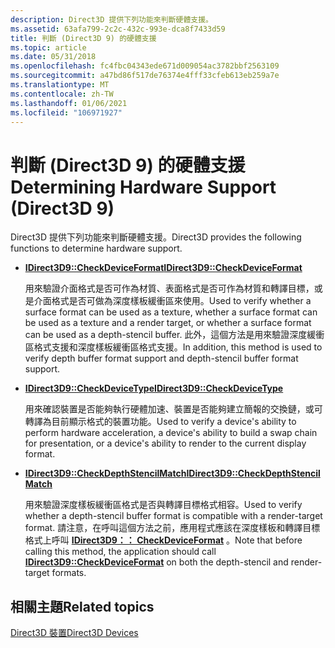 ```yaml
---
description: Direct3D 提供下列功能來判斷硬體支援。
ms.assetid: 63afa799-2c2c-432c-993e-dca8f7433d59
title: 判斷 (Direct3D 9) 的硬體支援
ms.topic: article
ms.date: 05/31/2018
ms.openlocfilehash: fc4fbc04343ede671d009054ac3782bbf2563109
ms.sourcegitcommit: a47bd86f517de76374e4fff33cfeb613eb259a7e
ms.translationtype: MT
ms.contentlocale: zh-TW
ms.lasthandoff: 01/06/2021
ms.locfileid: "106971927"
---
```

# <a name="determining-hardware-support-direct3d-9"></a><span data-ttu-id="3d011-103">判斷 (Direct3D 9) 的硬體支援</span><span class="sxs-lookup"><span data-stu-id="3d011-103">Determining Hardware Support (Direct3D 9)</span></span>

<span data-ttu-id="3d011-104">Direct3D 提供下列功能來判斷硬體支援。</span><span class="sxs-lookup"><span data-stu-id="3d011-104">Direct3D provides the following functions to determine hardware support.</span></span>

-   [<span data-ttu-id="3d011-105">**IDirect3D9::CheckDeviceFormat**</span><span class="sxs-lookup"><span data-stu-id="3d011-105">**IDirect3D9::CheckDeviceFormat**</span></span>](/windows/win32/api/d3d9/nf-d3d9-idirect3d9-checkdeviceformat)

    <span data-ttu-id="3d011-106">用來驗證介面格式是否可作為材質、表面格式是否可作為材質和轉譯目標，或是介面格式是否可做為深度樣板緩衝區來使用。</span><span class="sxs-lookup"><span data-stu-id="3d011-106">Used to verify whether a surface format can be used as a texture, whether a surface format can be used as a texture and a render target, or whether a surface format can be used as a depth-stencil buffer.</span></span> <span data-ttu-id="3d011-107">此外，這個方法是用來驗證深度緩衝區格式支援和深度樣板緩衝區格式支援。</span><span class="sxs-lookup"><span data-stu-id="3d011-107">In addition, this method is used to verify depth buffer format support and depth-stencil buffer format support.</span></span>

-   [<span data-ttu-id="3d011-108">**IDirect3D9::CheckDeviceType**</span><span class="sxs-lookup"><span data-stu-id="3d011-108">**IDirect3D9::CheckDeviceType**</span></span>](/windows/win32/api/d3d9/nf-d3d9-idirect3d9-checkdevicetype)

    <span data-ttu-id="3d011-109">用來確認裝置是否能夠執行硬體加速、裝置是否能夠建立簡報的交換鏈，或可轉譯為目前顯示格式的裝置功能。</span><span class="sxs-lookup"><span data-stu-id="3d011-109">Used to verify a device's ability to perform hardware acceleration, a device's ability to build a swap chain for presentation, or a device's ability to render to the current display format.</span></span>

-   [<span data-ttu-id="3d011-110">**IDirect3D9::CheckDepthStencilMatch**</span><span class="sxs-lookup"><span data-stu-id="3d011-110">**IDirect3D9::CheckDepthStencilMatch**</span></span>](/windows/win32/api/d3d9/nf-d3d9-idirect3d9-checkdepthstencilmatch)

    <span data-ttu-id="3d011-111">用來驗證深度樣板緩衝區格式是否與轉譯目標格式相容。</span><span class="sxs-lookup"><span data-stu-id="3d011-111">Used to verify whether a depth-stencil buffer format is compatible with a render-target format.</span></span> <span data-ttu-id="3d011-112">請注意，在呼叫這個方法之前，應用程式應該在深度樣板和轉譯目標格式上呼叫 [**IDirect3D9：： CheckDeviceFormat**](/windows/win32/api/d3d9/nf-d3d9-idirect3d9-checkdeviceformat) 。</span><span class="sxs-lookup"><span data-stu-id="3d011-112">Note that before calling this method, the application should call [**IDirect3D9::CheckDeviceFormat**](/windows/win32/api/d3d9/nf-d3d9-idirect3d9-checkdeviceformat) on both the depth-stencil and render-target formats.</span></span>

## <a name="related-topics"></a><span data-ttu-id="3d011-113">相關主題</span><span class="sxs-lookup"><span data-stu-id="3d011-113">Related topics</span></span>

<dl> <dt>

[<span data-ttu-id="3d011-114">Direct3D 裝置</span><span class="sxs-lookup"><span data-stu-id="3d011-114">Direct3D Devices</span></span>](direct3d-devices.md)
</dt> </dl>

 

 
